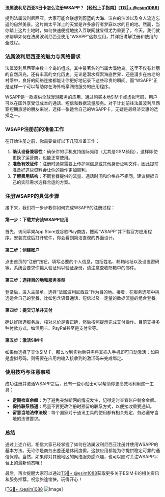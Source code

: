 **法属波利尼西亚3日卡怎么注册WSAPP？【轻松上手指南】[[TG💪+ @esim1088](https://t.me/s/esim1088)]**

提到法属波利尼西亚，大家可能会联想到蔚蓝的大海、洁白的沙滩以及令人流连忘返的自然美景。这片南太平洋上的天堂是许多旅行者梦寐以求的目的地。然而，当你踏上这片土地时，如何快速便捷地接入互联网就显得尤为重要了。今天，我们就来聊聊如何在法属波利尼西亚使用“WSAPP”这款应用，并详细讲解注册和使用的全过程。

### 法属波利尼西亚的魅力与网络需求

法属波利尼西亚由数十个岛屿组成，其中最著名的当属大溪地岛。这里不仅有壮丽的自然风光，还有丰富的文化历史。无论是潜水探索海底世界，还是漫步在古老的村落中，良好的网络连接都能让你更好地记录下这些珍贵的瞬间。而“WSAPP”正是这样一个可以帮助你在海外畅享网络服务的应用程序。

WSAPP是一款提供全球漫游服务的应用，通过购买本地SIM卡或虚拟号码，用户可以在国外享受低成本的通话、短信和数据流量服务。对于计划前往法属波利尼西亚短期旅游的朋友来说，选择一张适合自己的WSAPP卡，无疑是最经济实惠的选择之一。

### WSAPP注册前的准备工作

在开始注册之前，你需要做好以下几项准备工作：

1. **确认设备兼容性**：确保你的手机支持国际频段（尤其是GSM频段），这样即使更换了运营商，也能正常使用。
2. **准备有效证件**：注册时通常需要上传护照信息或其他身份证明文件，因此提前准备好这些资料会让你的操作更加顺利。
3. **了解费用结构**：不同套餐提供的流量、通话时间和价格各不相同，建议根据自己的实际需求选择合适的方案。

### 注册WSAPP的具体步骤

接下来，我们将一步步教你如何完成WSAPP的注册过程：

#### 第一步：下载并安装WSAPP应用
首先，访问苹果App Store或谷歌Play商店，搜索“WSAPP”并下载官方应用程序。安装完成后打开软件，你会看到简洁直观的界面设计。

#### 第二步：创建账户
点击首页的“注册”按钮，填写必要的个人信息，包括姓名、邮箱地址以及设置密码等。系统会要求你输入验证码以验证身份，请注意查收邮箱中的邮件。

#### 第三步：选择目的地和服务类型
登录后，进入主菜单，选择“法属波利尼西亚”作为目的地。接着，在服务选项中挑选适合自己的套餐，比如包含语音通话、短信以及一定量的数据流量的组合套餐。

#### 第四步：提交订单并支付
确认好所选服务后，核对总价是否正确，然后按照提示完成支付操作。目前支持多种付款方式，如信用卡、PayPal甚至是支付宝等。

#### 第五步：激活SIM卡
如果你选择了实体SIM卡，那么收到实物后只需将其插入手机即可自动激活；如果是虚拟号码，则需要在应用内输入接收到的激活码来完成绑定。

### 使用技巧与注意事项

成功注册并激活WSAPP之后，还有一些小贴士可以帮助你更高效地利用这一工具：

- **定期检查余额**：为了避免突然断网的情况发生，记得定时查看账户剩余金额。
- **保持联系畅通**：尽量不要更改注册时预留的联系方式，以便接收重要通知。
- **留意当地法律法规**：每个国家对于通讯工具的使用都有相关规定，务必遵守当地的法律要求。

### 总结

通过上述介绍，相信大家已经掌握了如何在法属波利尼西亚注册并使用WSAPP的基本方法。无论你是商务出差还是休闲度假，这款应用都能为你提供稳定可靠的通信保障。当然，如果你对其他地区的网络服务感兴趣，也可以随时关注WSAPP平台上的最新动态哦！

最后，再次提醒大家可以通过[TG💪+ @esim1088](https://t.me/s/esim1088)获取更多关于ESIM卡的相关资讯和服务推荐。祝您旅途愉快，玩得开心！

[[TG💪+ @esim1088](https://t.me/s/esim1088) ![Image](https://i.postimg.cc/4NQfJmqS/Snipaste-2025-05-13-00-14-12.png)]